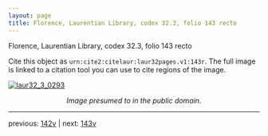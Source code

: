 ```yaml
---
layout: page
title: Florence, Laurentian Library, codex 32.3, folio 143 recto
---
```


Florence, Laurentian Library, codex 32.3, folio 143 recto

Cite this object as `urn:cite2:citelaur:laur32pages.v1:143r`.  The full image is linked to a citation tool you can use to cite regions of the image.

[![laur32_3_0293](http://www.homermultitext.org/iipsrv?IIIF=/project/homer/pyramidal/deepzoom/citelaur/laur32imgs/v1/laur32_3_0293.tif/full/800,/0/default.jpg)](http://www.homermultitext.org/ict2/?urn=urn:cite2:citelaur:laur32imgs.v1:laur32_3_0293) 

<p style="text-align: center; font-style: italic;">Image presumed to in the public domain.</p>

---

previous: [142v](../142v/) | next: [143v](../143v/)